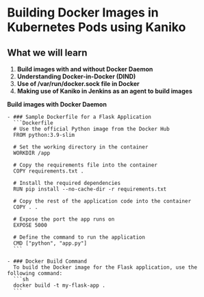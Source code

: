 # Building Docker Images in Kubernetes Pods using Kaniko

## What we will learn

1. **Build images with and without Docker Daemon**
2. **Understanding Docker-in-Docker (DIND)**
3. **Use of /var/run/docker.sock file in Docker**
4. **Making use of Kaniko in Jenkins as an agent to build images**



**Build images with Docker Daemon**


    - ### Sample Dockerfile for a Flask Application
      ```Dockerfile
      # Use the official Python image from the Docker Hub
      FROM python:3.9-slim

      # Set the working directory in the container
      WORKDIR /app

      # Copy the requirements file into the container
      COPY requirements.txt .

      # Install the required dependencies
      RUN pip install --no-cache-dir -r requirements.txt

      # Copy the rest of the application code into the container
      COPY . .

      # Expose the port the app runs on
      EXPOSE 5000

      # Define the command to run the application
      CMD ["python", "app.py"]
      ```

    - ### Docker Build Command
      To build the Docker image for the Flask application, use the following command:
      ```sh
      docker build -t my-flask-app .
      ```
